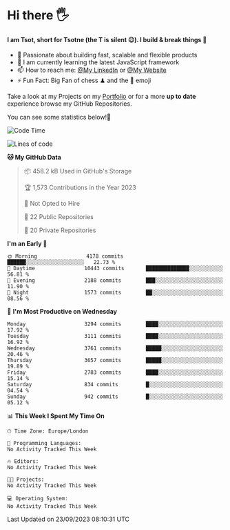 # Hi there :raised_hand_with_fingers_splayed:
#### I am Tsot, short for Tsotne (the T is silent :wink:). I build & break things :space_invader:
- :telescope: Passionate about building fast, scalable and flexible products
- :seedling: I am currently learning the latest JavaScript framework 
- :mailbox: How to reach me: [@My LinkedIn](https://www.linkedin.com/in/tsotne-gvadzabia/) or [@My Website](https://tsotne.co.uk/contact)
- :zap: Fun Fact: Big Fan of chess ♟ and the 👾 emoji

Take a look at my Projects on my [Portfolio](https://tsotne.co.uk/) or for a more **up to date** experience browse my GitHub Repositories.

You can see some statistics below!:space_invader:
<!--START_SECTION:waka-->
![Code Time](http://img.shields.io/badge/Code%20Time-761%20hrs%202%20mins-blue)

![Lines of code](https://img.shields.io/badge/From%20Hello%20World%20I%27ve%20Written-7.8%20million%20lines%20of%20code-blue)

**🐱 My GitHub Data** 

> 📦 458.2 kB Used in GitHub's Storage 
 > 
> 🏆 1,573 Contributions in the Year 2023
 > 
> 🚫 Not Opted to Hire
 > 
> 📜 22 Public Repositories 
 > 
> 🔑 20 Private Repositories 
 > 
**I'm an Early 🐤** 

```text
🌞 Morning                4178 commits        ██████░░░░░░░░░░░░░░░░░░░   22.73 % 
🌆 Daytime                10443 commits       ██████████████░░░░░░░░░░░   56.81 % 
🌃 Evening                2188 commits        ███░░░░░░░░░░░░░░░░░░░░░░   11.90 % 
🌙 Night                  1573 commits        ██░░░░░░░░░░░░░░░░░░░░░░░   08.56 % 
```
📅 **I'm Most Productive on Wednesday** 

```text
Monday                   3294 commits        ████░░░░░░░░░░░░░░░░░░░░░   17.92 % 
Tuesday                  3111 commits        ████░░░░░░░░░░░░░░░░░░░░░   16.92 % 
Wednesday                3761 commits        █████░░░░░░░░░░░░░░░░░░░░   20.46 % 
Thursday                 3657 commits        █████░░░░░░░░░░░░░░░░░░░░   19.89 % 
Friday                   2783 commits        ████░░░░░░░░░░░░░░░░░░░░░   15.14 % 
Saturday                 834 commits         █░░░░░░░░░░░░░░░░░░░░░░░░   04.54 % 
Sunday                   942 commits         █░░░░░░░░░░░░░░░░░░░░░░░░   05.12 % 
```


📊 **This Week I Spent My Time On** 

```text
🕑︎ Time Zone: Europe/London

💬 Programming Languages: 
No Activity Tracked This Week

🔥 Editors: 
No Activity Tracked This Week

🐱‍💻 Projects: 
No Activity Tracked This Week

💻 Operating System: 
No Activity Tracked This Week
```


 Last Updated on 23/09/2023 08:10:31 UTC
<!--END_SECTION:waka-->
